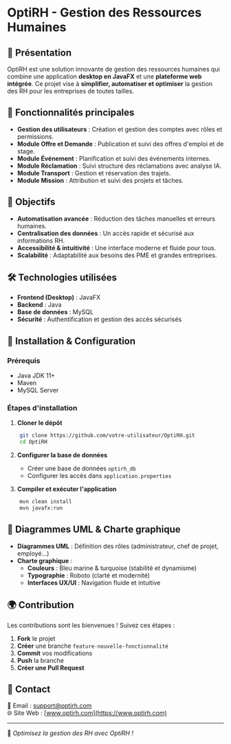 # OptiRH - Gestion des Ressources Humaines

## 📌 Présentation
OptiRH est une solution innovante de gestion des ressources humaines qui combine une application **desktop en JavaFX** et une **plateforme web intégrée**. 
Ce projet vise à **simplifier, automatiser et optimiser** la gestion des RH pour les entreprises de toutes tailles.

## 🚀 Fonctionnalités principales
- **Gestion des utilisateurs** : Création et gestion des comptes avec rôles et permissions.
- **Module Offre et Demande** : Publication et suivi des offres d'emploi et de stage.
- **Module Événement** : Planification et suivi des événements internes.
- **Module Réclamation** : Suivi structuré des réclamations avec analyse IA.
- **Module Transport** : Gestion et réservation des trajets.
- **Module Mission** : Attribution et suivi des projets et tâches.

## 🎯 Objectifs
- **Automatisation avancée** : Réduction des tâches manuelles et erreurs humaines.
- **Centralisation des données** : Un accès rapide et sécurisé aux informations RH.
- **Accessibilité & intuitivité** : Une interface moderne et fluide pour tous.
- **Scalabilité** : Adaptabilité aux besoins des PME et grandes entreprises.

## 🛠️ Technologies utilisées
- **Frontend (Desktop)** : JavaFX
- **Backend** : Java
- **Base de données** : MySQL
- **Sécurité** : Authentification et gestion des accès sécurisés

## 📖 Installation & Configuration
### Prérequis
- Java JDK 11+
- Maven
- MySQL Server

### Étapes d'installation
1. **Cloner le dépôt**
```bash
    git clone https://github.com/votre-utilisateur/OptiRH.git
    cd OptiRH
```
2. **Configurer la base de données**
   - Créer une base de données `optirh_db`
   - Configurer les accès dans `application.properties`

3. **Compiler et exécuter l'application**
```bash
    mvn clean install
    mvn javafx:run
```

## 📌 Diagrammes UML & Charte graphique
- **Diagrammes UML** : Définition des rôles (administrateur, chef de projet, employé...)
- **Charte graphique** : 
  - **Couleurs** : Bleu marine & turquoise (stabilité et dynamisme)
  - **Typographie** : Roboto (clarté et modernité)
  - **Interfaces UX/UI** : Navigation fluide et intuitive

## 🌍 Contribution
Les contributions sont les bienvenues ! Suivez ces étapes :
1. **Fork** le projet
2. **Créer** une branche `feature-nouvelle-fonctionnalité`
3. **Commit** vos modifications
4. **Push** la branche
5. **Créer une Pull Request**

## 📩 Contact
📧 Email : support@optirh.com  
🌐 Site Web : [www.optirh.com](https://www.optirh.com)

---

🚀 *Optimisez la gestion des RH avec OptiRH !*
